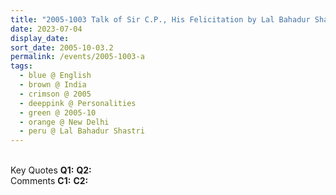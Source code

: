 ```yaml
---
title: "2005-1003 Talk of Sir C.P., His Felicitation by Lal Bahadur Shastri Institute of Management, Kamani Auditorium (Theater Hall), 1, Copernicus Marg, New Delhi, India"
date: 2023-07-04
display_date: 
sort_date: 2005-10-03.2
permalink: /events/2005-1003-a
tags:
  - blue @ English
  - brown @ India
  - crimson @ 2005
  - deeppink @ Personalities
  - green @ 2005-10
  - orange @ New Delhi
  - peru @ Lal Bahadur Shastri
---
```


<br>

<wave-list>
  <list-title color="DarkSeaGreen" width="55">Key Quotes</list-title>
  <list-item color="BlanchedAlmond" width="280"><b>Q1:</b> <i></i></list-item>
  <list-item color="Lavender" width="280"><b>Q2:</b> <i></i></list-item>
</wave-list>

<br>

<wave-list>
  <list-title color="DarkSeaGreen" width="55">Comments</list-title>
  <list-item color="BlanchedAlmond" width="280"><b>C1:</b> <i></i></list-item>
  <list-item color="Lavender" width="280"><b>C2:</b> <i></i></list-item>
</wave-list>